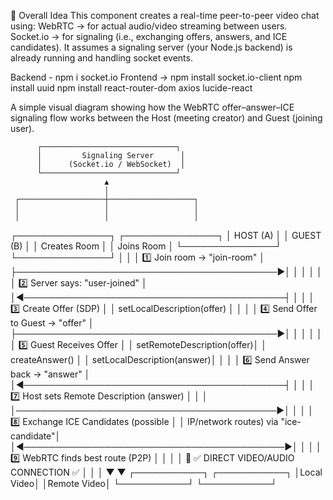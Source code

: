 🧩 Overall Idea
This component creates a real-time peer-to-peer video chat using:
WebRTC → for actual audio/video streaming between users.
Socket.io → for signaling (i.e., exchanging offers, answers, and ICE candidates).
It assumes a signaling server (your Node.js backend) is already running and handling socket events.


Backend - npm i socket.io
Frontend -> npm install socket.io-client
            npm install uuid
            npm install react-router-dom axios lucide-react


A simple visual diagram showing how the WebRTC offer–answer–ICE signaling flow works between the Host (meeting creator) and Guest (joining user).

          ┌──────────────────────────────┐
          │         Signaling Server      │
          │      (Socket.io / WebSocket)  │
          └──────────────────────────────┘
                         ▲
                         │
     ┌───────────────────┼───────────────────┐
     │                   │                   │
     │                   │                   │
┌───────────────┐                         ┌───────────────┐
│   HOST (A)    │                         │   GUEST (B)   │
│ Creates Room  │                         │ Joins Room    │
└───────────────┘                         └───────────────┘
     │                                           │
     │ 1️⃣ Join room → "join-room"               │
     ├──────────────────────────────────────────▶│
     │                                           │
     │                                           │
     │ 2️⃣ Server says: "user-joined"            │
     │◀──────────────────────────────────────────┤
     │                                           │
     │ 3️⃣ Create Offer (SDP)                    │
     │ setLocalDescription(offer)                │
     │                                           │
     │ 4️⃣ Send Offer to Guest → "offer"         │
     ├──────────────────────────────────────────▶│
     │                                           │
     │                                           │
     │                5️⃣ Guest Receives Offer   │
     │                setRemoteDescription(offer)│
     │                createAnswer()             │
     │                setLocalDescription(answer)│
     │                                           │
     │ 6️⃣ Send Answer back → "answer"           │
     │◀──────────────────────────────────────────┤
     │                                           │
     │ 7️⃣ Host sets Remote Description (answer) │
     │                                           │
     │──────────────────────────────────────────▶│
     │                                           │
     │ 8️⃣ Exchange ICE Candidates (possible     │
     │     IP/network routes) via "ice-candidate"│
     │◀──────────────────────────────────────────▶│
     │                                           │
     │ 9️⃣ WebRTC finds best route (P2P)         │
     │                                           │
     │  🔗 ✅ DIRECT VIDEO/AUDIO CONNECTION ✅   │
     │                                           │
     ▼                                           ▼
 ┌───────────┐                            ┌───────────┐
 │Local Video│                            │Remote Video│
 └───────────┘                            └───────────┘
